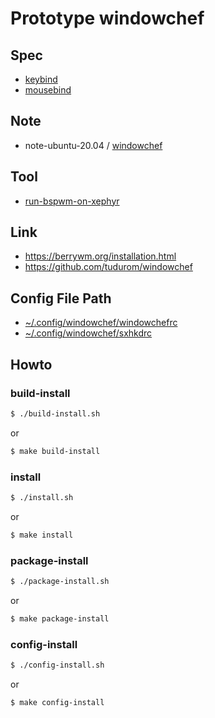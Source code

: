 
# Prototype windowchef


## Spec

* [keybind](spec-keybind.md)
* [mousebind](spec-mousebind.md)

## Note

* note-ubuntu-20.04 / [windowchef](https://samwhelp.github.io/note-ubuntu-20.04/read/subject/windowchef/)


## Tool

* [run-bspwm-on-xephyr](../../tool/xephyr/develop-tool/run-windowchef-on-xephyr/)


## Link

* https://berrywm.org/installation.html
* https://github.com/tudurom/windowchef


## Config File Path

* [~/.config/windowchef/windowchefrc](config/windowchef/kb1/windowchefrc)
* [~/.config/windowchef/sxhkdrc](config/windowchef/kb1/sxhkdrc)


## Howto

### build-install

``` sh
$ ./build-install.sh
```

or

``` sh
$ make build-install
```

### install

``` sh
$ ./install.sh
```

or

``` sh
$ make install
```


### package-install

``` sh
$ ./package-install.sh
```

or

``` sh
$ make package-install
```


### config-install

``` sh
$ ./config-install.sh
```

or

``` sh
$ make config-install
```

